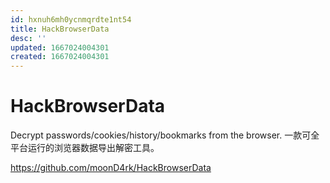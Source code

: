 ```yaml
---
id: hxnuh6mh0ycnmqrdte1nt54
title: HackBrowserData
desc: ''
updated: 1667024004301
created: 1667024004301
---
```

# HackBrowserData

Decrypt passwords/cookies/history/bookmarks from the browser. 一款可全平台运行的浏览器数据导出解密工具。

https://github.com/moonD4rk/HackBrowserData
